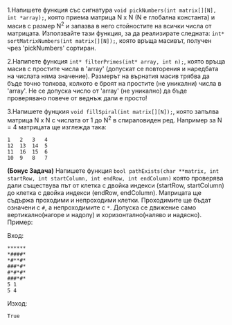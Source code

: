 1.Напишете функция със сигнатура `void pickNumbers(int matrix[][N], int *array);`, която приема матрица N x N (N е глобална константа) и масив с размер N<sup>2</sup> и запазва в него стойностите на всички числа от матрицата. Използвайте тази функция, за да реализирате следната: `int* sortMatrixNumbers(int matrix[][N]);`, която връща масивът, получен чрез 'pickNumbers' сортиран.

2.Напипете функция `int* filterPrimes(int* array, int n);`, която връща масив с простите числа в 'array' (допускат се повторения и наредбата на числата няма значение). Размерът на върнатия масив трябва да бъде точно толкова, колкото е броят на простите (не уникални) числа в 'array'. Не се допуска число от 'array' (не уникално) да бъде проверявано повече от веднъж дали е просто!

3.Напишете фунцкия `void fillSpiral(int matrix[][N]);`, която запълва матрица N x N с числата от 1 до N<sup>2</sup> в спираловиден ред. Например за N = 4 матрицата ще изглежда така:

    1   2   3   4
    12  13  14  5
    11  16  15  6
    10  9   8   7

**(Бонус Задача)** Напишете функция `bool pathExists(char **matrix, int startRow, int startColumn, int endRow, int endColumn)` която проверява дали съществува път от клетка с двойка индекси (startRow, startColumn) до клетка с двойка индекси (endRow, endColumn). Матрицата ще съдържа проходими и непроходими клетки. Проходимите ще бъдат означени с `#`, а непроходимите с `*`. Допуска се движение само вертикално(нагоре и надолу) и хоризонтално(наляво и надясно). Пример: 

Вход:

    ******
    *####*
    *#**#*
    ###*#*
    #*#*#*
    ###*#*
    5 1
    5 4
    
Изход:

    True
